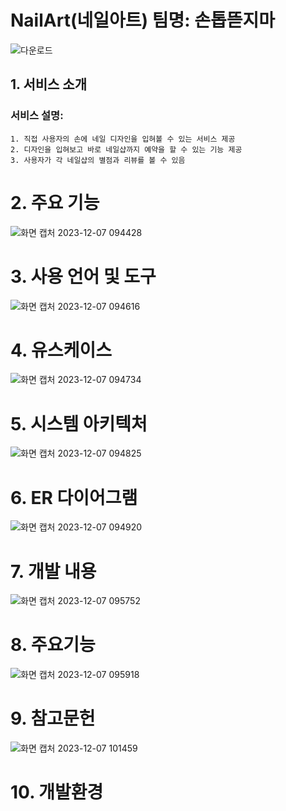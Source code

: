 # NailArt(네일아트) 팀명: 손톱뜯지마
![다운로드](https://github.com/2023-SMHRD-IS-CLOUD-1/NailArt/assets/142488051/89872779-53cf-4192-9b56-7aeef564b682)


## 1. 서비스 소개

   ### 서비스 설명:


    1. 직접 사용자의 손에 네일 디자인을 입혀볼 수 있는 서비스 제공
    2. 디자인을 입혀보고 바로 네일샵까지 예약을 할 수 있는 기능 제공
    3. 사용자가 각 네일샵의 별점과 리뷰를 볼 수 있음

# 2. 주요 기능

![화면 캡처 2023-12-07 094428](https://github.com/2023-SMHRD-IS-CLOUD-1/NailArt/assets/142488051/5912d0a8-b5ec-464c-8575-6bfd9109ce2b)


# 3. 사용 언어 및 도구

![화면 캡처 2023-12-07 094616](https://github.com/2023-SMHRD-IS-CLOUD-1/NailArt/assets/142488051/021c17b4-dce7-4ed1-aa03-c6e046229e17)



# 4. 유스케이스

![화면 캡처 2023-12-07 094734](https://github.com/2023-SMHRD-IS-CLOUD-1/NailArt/assets/142488051/3dde3ab6-8c8a-49fd-a9e9-0695f6f083ed)



# 5. 시스템 아키텍처

![화면 캡처 2023-12-07 094825](https://github.com/2023-SMHRD-IS-CLOUD-1/NailArt/assets/142488051/63bbd27a-1574-44ea-8d31-956bd8de377b)



# 6. ER 다이어그램

![화면 캡처 2023-12-07 094920](https://github.com/2023-SMHRD-IS-CLOUD-1/NailArt/assets/142488051/691945d2-58c8-45dc-a5b9-4f2f03ed2a0e)



# 7. 개발 내용

![화면 캡처 2023-12-07 095752](https://github.com/2023-SMHRD-IS-CLOUD-1/NailArt/assets/142488051/5642e325-92f0-4176-b89b-6b06143bad94)



# 8. 주요기능

![화면 캡처 2023-12-07 095918](https://github.com/2023-SMHRD-IS-CLOUD-1/NailArt/assets/142488051/32a6dfd6-bf78-46b3-9f56-45a103da0690)

# 9. 참고문헌

![화면 캡처 2023-12-07 101459](https://github.com/2023-SMHRD-IS-CLOUD-1/NailArt/assets/142488051/e882afbc-42d6-436b-b51d-03cde118cb76)

# 10. 개발환경











